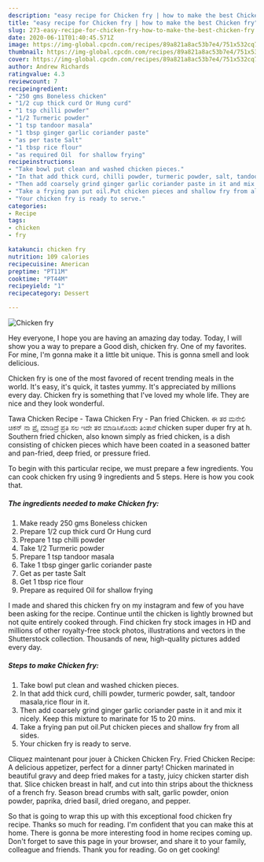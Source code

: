 ```yaml
---
description: "easy recipe for Chicken fry | how to make the best Chicken fry"
title: "easy recipe for Chicken fry | how to make the best Chicken fry"
slug: 273-easy-recipe-for-chicken-fry-how-to-make-the-best-chicken-fry
date: 2020-06-11T01:40:45.571Z
image: https://img-global.cpcdn.com/recipes/89a821a8ac53b7e4/751x532cq70/chicken-fry-recipe-main-photo.jpg
thumbnail: https://img-global.cpcdn.com/recipes/89a821a8ac53b7e4/751x532cq70/chicken-fry-recipe-main-photo.jpg
cover: https://img-global.cpcdn.com/recipes/89a821a8ac53b7e4/751x532cq70/chicken-fry-recipe-main-photo.jpg
author: Andrew Richards
ratingvalue: 4.3
reviewcount: 7
recipeingredient:
- "250 gms Boneless chicken"
- "1/2 cup thick curd Or Hung curd"
- "1 tsp chilli powder"
- "1/2 Turmeric powder"
- "1 tsp tandoor masala"
- "1 tbsp ginger garlic coriander paste"
- "as per taste Salt"
- "1 tbsp rice flour"
- "as required Oil  for shallow frying"
recipeinstructions:
- "Take bowl put clean and washed chicken pieces."
- "In that add thick curd, chilli powder, turmeric powder, salt, tandoor masala,rice flour in it."
- "Then add coarsely grind ginger garlic coriander paste in it and mix it nicely. Keep this mixture to marinate for 15 to 20 mins."
- "Take a frying pan put oil.Put chicken pieces and shallow fry from all sides."
- "Your chicken fry is ready to serve."
categories:
- Recipe
tags:
- chicken
- fry

katakunci: chicken fry 
nutrition: 109 calories
recipecuisine: American
preptime: "PT11M"
cooktime: "PT44M"
recipeyield: "1"
recipecategory: Dessert

---
```



![Chicken fry](https://img-global.cpcdn.com/recipes/89a821a8ac53b7e4/751x532cq70/chicken-fry-recipe-main-photo.jpg)

Hey everyone, I hope you are having an amazing day today. Today, I will show you a way to prepare a Good dish, chicken fry. One of my favorites. For mine, I'm gonna make it a little bit unique. This is gonna smell and look delicious.

Chicken fry is one of the most favored of recent trending meals in the world. It's easy, it's quick, it tastes yummy. It's appreciated by millions every day. Chicken fry is something that I've loved my whole life. They are nice and they look wonderful.

Tawa Chicken Recipe - Tawa Chicken Fry - Pan fried Chicken. ಈ ತರ ಮನೇಲಿ ಚಿಕನ್ ನಾ ಪ್ರೈ ಮಾಡಿದ್ರೆ ಪ್ರತಿ ಸಲ ಇದೇ ತರ ಮಾಡಿಸಿಕೊಂಡು ತಿಂತಾರೆ chicken super duper fry at h. Southern fried chicken, also known simply as fried chicken, is a dish consisting of chicken pieces which have been coated in a seasoned batter and pan-fried, deep fried, or pressure fried.


To begin with this particular recipe, we must prepare a few ingredients. You can cook chicken fry using 9 ingredients and 5 steps. Here is how you cook that.

<!--inarticleads1-->

##### The ingredients needed to make Chicken fry:

1. Make ready 250 gms Boneless chicken
1. Prepare 1/2 cup thick curd Or Hung curd
1. Prepare 1 tsp chilli powder
1. Take 1/2 Turmeric powder
1. Prepare 1 tsp tandoor masala
1. Take 1 tbsp ginger garlic coriander paste
1. Get as per taste Salt
1. Get 1 tbsp rice flour
1. Prepare as required Oil  for shallow frying


I made and shared this chicken fry on my instagram and few of you have been asking for the recipe. Continue until the chicken is lightly browned but not quite entirely cooked through. Find chicken fry stock images in HD and millions of other royalty-free stock photos, illustrations and vectors in the Shutterstock collection. Thousands of new, high-quality pictures added every day. 

<!--inarticleads2-->

##### Steps to make Chicken fry:

1. Take bowl put clean and washed chicken pieces.
1. In that add thick curd, chilli powder, turmeric powder, salt, tandoor masala,rice flour in it.
1. Then add coarsely grind ginger garlic coriander paste in it and mix it nicely. Keep this mixture to marinate for 15 to 20 mins.
1. Take a frying pan put oil.Put chicken pieces and shallow fry from all sides.
1. Your chicken fry is ready to serve.


Cliquez maintenant pour jouer à Chicken Chicken Fry. Fried Chicken Recipe: A delicious appetizer, perfect for a dinner party! Chicken marinated in beautiful gravy and deep fried makes for a tasty, juicy chicken starter dish that. Slice chicken breast in half, and cut into thin strips about the thickness of a french fry. Season bread crumbs with salt, garlic powder, onion powder, paprika, dried basil, dried oregano, and pepper. 

So that is going to wrap this up with this exceptional food chicken fry recipe. Thanks so much for reading. I'm confident that you can make this at home. There is gonna be more interesting food in home recipes coming up. Don't forget to save this page in your browser, and share it to your family, colleague and friends. Thank you for reading. Go on get cooking!
